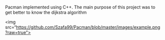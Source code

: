 Pacman implemented using C++. The main purpose of this project was to get better to know the dijkstra algorithm

<img src=“https://github.com/Szafa99/Pacman/blob/master/images/example.png?raw=true">
